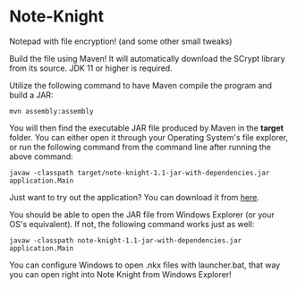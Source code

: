 # Note-Knight
Notepad with file encryption! (and some other small tweaks)

Build the file using Maven! It will automatically download the SCrypt library from its source. JDK 11 or higher is required.

Utilize the following command to have Maven compile the program and build a JAR:

    mvn assembly:assembly

You will then find the executable JAR file produced by Maven in the **target** folder. You can either open it through your Operating System's file explorer, or run the following command from the command line after running the above command:

    javaw -classpath target/note-knight-1.1-jar-with-dependencies.jar application.Main

Just want to try out the application? You can download it from [here](https://github.com/this-is-forever/Note-Knight/raw/master/note-knight-1.1-jar-with-dependencies.jar).

You should be able to open the JAR file from Windows Explorer (or your OS's equivalent). If not, the following command works just as well:

    javaw -classpath note-knight-1.1-jar-with-dependencies.jar application.Main

You can configure Windows to open .nkx files with launcher.bat, that way you can open right into Note Knight from Windows Explorer!
